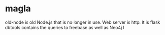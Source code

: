 magla
=====
old-node is old Node.js that is no longer in use.
Web server is http. It is flask
dbtools contains the queries to freebase as well as Neo4j l
